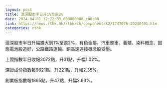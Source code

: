 ```yaml
---
layout: post
title: 滬深股市半日升1%至逾2%
date: 2024-04-01 12:22:33.000000000 +08:00
link: https://news.rthk.hk/rthk/ch/component/k2/1747076-20240401.htm
categories: rthk
---
```


滬深股市半日升幅擴大到1%至逾2%，有色金屬、汽車整車、養殖、染料概念、固態電池股造好，公路鐵路運輸、銅高速連接概念股受壓。

上證指數半日收報3072點，升31點，升幅1.02%。

深證成份指數報9621點，升221點，升幅2.35%。

創業板指數報1865點，升47點，升幅2.63%。
